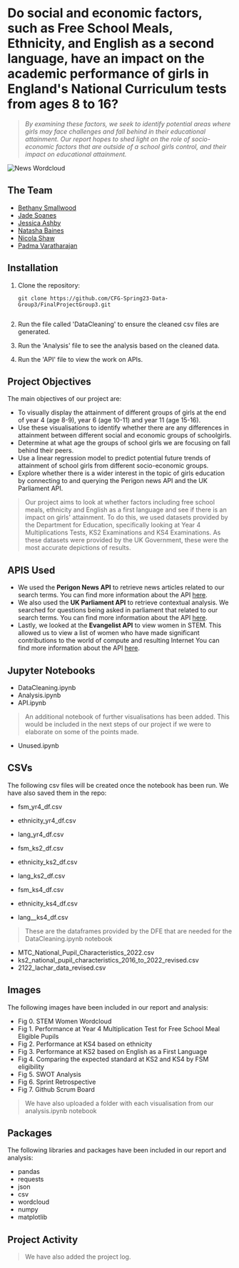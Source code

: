 # Do social and economic factors, such as Free School Meals, Ethnicity, and English as a second language, have an impact on the academic performance of girls in England's National Curriculum tests from ages 8 to 16? 
> *_By examining these factors, we seek to identify potential areas where girls may face challenges and fall behind in their educational attainment. Our report hopes to shed light on the role of socio-economic factors that are outside of a school girls control, and their impact on educational attainment._*

![News Wordcloud](https://github.com/CFG-Spring23-Data-Group3/FinalProjectGroup3/blob/da8bb4df02919654ae99a4ffa57a28d77ea17503/Fig28.%20API%20News.jpg)
## The Team

* [Bethany Smallwood](https://github.com/MissBeth1)
* [Jade Soanes](https://github.com/orgs/CFG-Spring23-Data-Group3/people/JadeSoanes)
* [Jessica Ashby](https://github.com/orgs/CFG-Spring23-Data-Group3/people/jessicaashby)
* [Natasha Baines](https://github.com/orgs/CFG-Spring23-Data-Group3/people/NatashaBaines)
* [Nicola Shaw](https://github.com/orgs/CFG-Spring23-Data-Group3/people/NicolaShaw8)
* [Padma Varatharajan](https://github.com/orgs/CFG-Spring23-Data-Group3/people/Padma-2020)

## Installation

1. Clone the repository:

   ```shell
   git clone https://github.com/CFG-Spring23-Data-Group3/FinalProjectGroup3.git
  
2. Run the file called 'DataCleaning' to ensure the cleaned csv files are generated. 
3. Run the 'Analysis' file to see the analysis based on the cleaned data. 
4. Run the 'API' file to view the work on APIs. 

## Project Objectives
The main objectives of our project are:
* To visually display the attainment of different groups of girls at the end of year 4 (age 8-9), year 6 (age 10-11) and year 11 (age 15-16).
* Use these visualisations to identify whether there are any differences in attainment between different social and economic groups of schoolgirls.
* Determine at what age the groups of school girls we are focusing on fall behind their peers.
* Use a linear regression model to predict potential future trends of attainment of school girls from different socio-economic groups.
* Explore whether there is a wider interest in the topic of girls education by connecting to and querying the Perigon news API and the UK Parliament API.

>Our project aims to look at whether factors including free school meals, ethnicity and English as a first language and see if there is an impact on girls' attainment. To do this, we used datasets provided by the Department for Education, specifically looking at Year 4 Multiplications Tests, KS2 Examinations and KS4 Examinations. As these datasets were provided by the UK Government, these were the most accurate depictions of results. 

## APIS Used
   * We used the **Perigon News API** to retrieve news articles related to our search terms. You can find more information about the API [here](https://www.goperigon.com/data-solutions/news-api).
   * We also used the **UK Parliament API** to retrieve contextual analysis. We searched for questions being asked in parliament that related to our search terms. You can find more information about the API [here](https://developer.parliament.uk/).
   * Lastly, we looked at the **Evangelist API** to view women in STEM. This allowed us to view a list of women who have made significant contributions to the world of compute and resulting Internet You can find more information about the API [here](https://women-in-tech.apievangelist.com/).

## Jupyter Notebooks
   * DataCleaning.ipynb
   * Analysis.ipynb
   * API.ipynb

> An additional notebook of further visualisations has been added. This would be included in the next steps of our project if we were to elaborate on some of the points made.
   * Unused.ipynb

## CSVs
The following csv files will be created once the <DataCleaning> notebook has been run. We have also saved them in the repo:
   * fsm_yr4_df.csv
   * ethnicity_yr4_df.csv
   * lang_yr4_df.csv
   
   * fsm_ks2_df.csv
   * ethnicity_ks2_df.csv
   * lang_ks2_df.csv
   
   * fsm_ks4_df.csv
   * ethnicity_ks4_df.csv
   * lang__ks4_df.csv
> These are the dataframes provided by the DFE that are needed for the DataCleaning.ipynb notebook   
   * MTC_National_Pupil_Characteristics_2022.csv
   * ks2_national_pupil_characteristics_2016_to_2022_revised.csv
   * 2122_lachar_data_revised.csv
   
## Images
The following images have been included in our report and analysis:
- Fig 0. STEM Women Wordcloud
- Fig 1. Performance at Year 4 Multiplication Test for Free School Meal Eligible Pupils
- Fig 2. Performance at KS4 based on ethnicity
- Fig 3. Performance at KS2 based on English as a First Language
- Fig 4. Comparing the expected standard at KS2 and KS4 by FSM eligibility 
- Fig 5. SWOT Analysis
- Fig 6. Sprint Retrospective
- Fig 7. Github Scrum Board
   
> We have also uploaded a folder with each visualisation from our analysis.ipynb notebook

## Packages
The following libraries and packages have been included in our report and analysis:
   * pandas
   * requests
   * json
   * csv
   * wordcloud
   * numpy
   * matplotlib
   
 ## Project Activity 
 > We have also added the project log.
